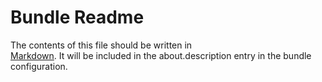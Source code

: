 
# Bundle Readme

The contents of this file should be written in  
[Markdown](http://daringfireball.net/projects/markdown/syntax). It will
be included in the about.description entry in the bundle configuration.

